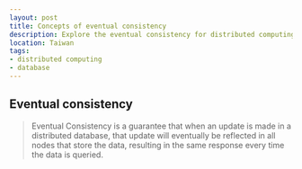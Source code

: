 ```yaml
---
layout: post
title: Concepts of eventual consistency
description: Explore the eventual consistency for distributed computing
location: Taiwan
tags:
- distributed computing
- database
---
```


## Eventual consistency
> Eventual Consistency is a guarantee that when an update is made in a distributed database, that update will eventually be reflected in all nodes that store the data, resulting in the same response every time the data is queried.
